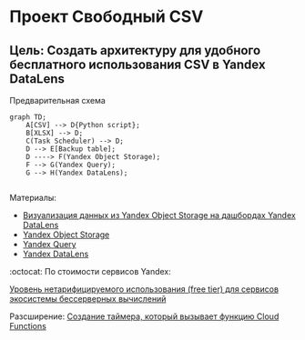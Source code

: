 # Проект Свободный CSV
## Цель: Создать архитектуру для удобного бесплатного использования CSV в Yandex DataLens

Предварительная схема

```mermaid
graph TD;
    A[CSV] --> D{Python script};
    B[XLSX] --> D;
    C(Task Scheduler) --> D;
    D --> E[Backup table];
    D ----> F(Yandex Object Storage);
    F --> G(Yandex Query);
    G --> H(Yandex DataLens);
    
```

Материалы:

* [Визуализация данных из Yandex Object Storage на дашбордах Yandex DataLens](https://cloud.yandex.ru/docs/query/tutorials/datalens)
* [Yandex Object Storage](https://cloud.yandex.ru/docs/storage/)
* [Yandex Query](https://cloud.yandex.ru/services/query)
* [Yandex DataLens](https://cloud.yandex.ru/docs/datalens/)

:octocat: По стоимости сервисов Yandex:

[Уровень нетарифицируемого использования (free tier) для сервисов экосистемы бессерверных вычислений](https://cloud.yandex.ru/docs/billing/concepts/serverless-free-tier)

Разсширение:
[Создание таймера, который вызывает функцию Cloud Functions](https://cloud.yandex.ru/docs/functions/operations/trigger/timer-create)
